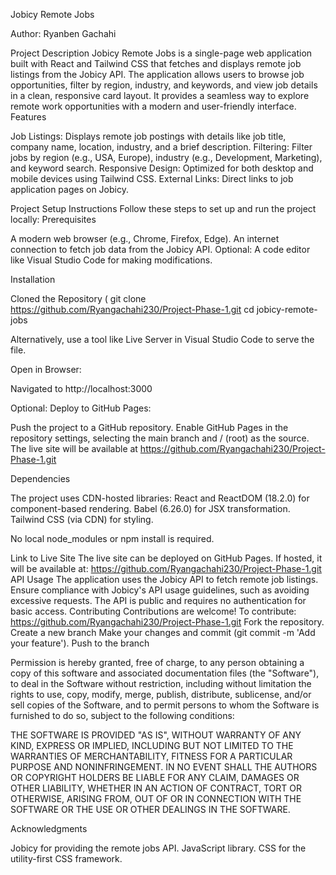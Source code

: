 Jobicy Remote Jobs

Author: Ryanben Gachahi

Project Description
Jobicy Remote Jobs is a single-page web application built with React and Tailwind CSS that fetches and displays remote job listings from the Jobicy API. The application allows users to browse job opportunities, filter by region, industry, and keywords, and view job details in a clean, responsive card layout. It provides a seamless way to explore remote work opportunities with a modern and user-friendly interface.
Features

Job Listings: Displays remote job postings with details like job title, company name, location, industry, and a brief description.
Filtering: Filter jobs by region (e.g., USA, Europe), industry (e.g., Development, Marketing), and keyword search.
Responsive Design: Optimized for both desktop and mobile devices using Tailwind CSS.
External Links: Direct links to job application pages on Jobicy.

Project Setup Instructions
Follow these steps to set up and run the project locally:
Prerequisites

A modern web browser (e.g., Chrome, Firefox, Edge).
An internet connection to fetch job data from the Jobicy API.
Optional: A code editor like Visual Studio Code for making modifications.

Installation

Cloned the Repository (
git clone https://github.com/Ryangachahi230/Project-Phase-1.git
cd jobicy-remote-jobs





Alternatively, use a tool like Live Server in Visual Studio Code to serve the file.


Open in Browser:

Navigated to http://localhost:3000 


Optional: Deploy to GitHub Pages:

Push the project to a GitHub repository.
Enable GitHub Pages in the repository settings, selecting the main branch and / (root) as the source.
The live site will be available at https://github.com/Ryangachahi230/Project-Phase-1.git



Dependencies

The project uses CDN-hosted libraries:
React and ReactDOM (18.2.0) for component-based rendering.
Babel (6.26.0) for JSX transformation.
Tailwind CSS (via CDN) for styling.


No local node_modules or npm install is required.

Link to Live Site
The live site can be deployed on GitHub Pages. If hosted, it will be available at:
https://github.com/Ryangachahi230/Project-Phase-1.git
API Usage
The application uses the Jobicy API to fetch remote job listings. Ensure compliance with Jobicy's API usage guidelines, such as avoiding excessive requests. The API is public and requires no authentication for basic access.
Contributing
Contributions are welcome! To contribute:
https://github.com/Ryangachahi230/Project-Phase-1.git
Fork the repository.
Create a new branch 
Make your changes and commit (git commit -m 'Add your feature').
Push to the branch


Permission is hereby granted, free of charge, to any person obtaining a copy
of this software and associated documentation files (the "Software"), to deal
in the Software without restriction, including without limitation the rights
to use, copy, modify, merge, publish, distribute, sublicense, and/or sell
copies of the Software, and to permit persons to whom the Software is
furnished to do so, subject to the following conditions:



THE SOFTWARE IS PROVIDED "AS IS", WITHOUT WARRANTY OF ANY KIND, EXPRESS OR
IMPLIED, INCLUDING BUT NOT LIMITED TO THE WARRANTIES OF MERCHANTABILITY,
FITNESS FOR A PARTICULAR PURPOSE AND NONINFRINGEMENT. IN NO EVENT SHALL THE
AUTHORS OR COPYRIGHT HOLDERS BE LIABLE FOR ANY CLAIM, DAMAGES OR OTHER
LIABILITY, WHETHER IN AN ACTION OF CONTRACT, TORT OR OTHERWISE, ARISING FROM,
OUT OF OR IN CONNECTION WITH THE SOFTWARE OR THE USE OR OTHER DEALINGS IN THE
SOFTWARE.

Acknowledgments

Jobicy for providing the remote jobs API.
 JavaScript library.
 CSS for the utility-first CSS framework.
